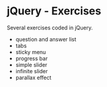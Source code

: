 # jQuery - Exercises
Several exercises coded in jQuery.

- question and answer list
- tabs
- sticky menu
- progress bar
- simple slider
- infinite slider
- parallax effect
